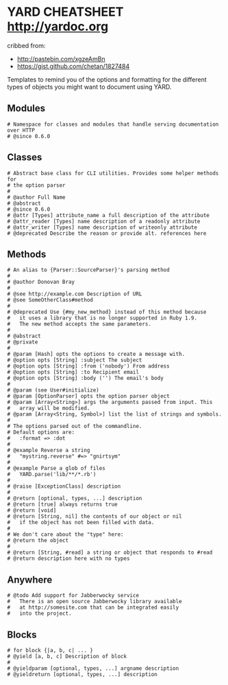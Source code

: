 # YARD CHEATSHEET http://yardoc.org

cribbed from:
* http://pastebin.com/xgzeAmBn
* https://gist.github.com/chetan/1827484

Templates to remind you of the options and formatting for the different types of objects you might
want to document using YARD.

## Modules

    # Namespace for classes and modules that handle serving documentation over HTTP
    # @since 0.6.0

## Classes

    # Abstract base class for CLI utilities. Provides some helper methods for
    # the option parser
    # 
    # @author Full Name
    # @abstract
    # @since 0.6.0
    # @attr [Types] attribute_name a full description of the attribute
    # @attr_reader [Types] name description of a readonly attribute
    # @attr_writer [Types] name description of writeonly attribute
    # @deprecated Describe the reason or provide alt. references here

## Methods

    # An alias to {Parser::SourceParser}'s parsing method
    # 
    # @author Donovan Bray
    #
    # @see http://example.com Description of URL
    # @see SomeOtherClass#method
    #
    # @deprecated Use {#my_new_method} instead of this method because
    #   it uses a library that is no longer supported in Ruby 1.9. 
    #   The new method accepts the same parameters.
    #
    # @abstract
    # @private
    #
    # @param [Hash] opts the options to create a message with.
    # @option opts [String] :subject The subject
    # @option opts [String] :from ('nobody') From address
    # @option opts [String] :to Recipient email
    # @option opts [String] :body ('') The email's body 
    #
    # @param (see User#initialize)
    # @param [OptionParser] opts the option parser object
    # @param [Array<String>] args the arguments passed from input. This
    #   array will be modified.
    # @param [Array<String, Symbol>] list the list of strings and symbols.
    #
    # The options parsed out of the commandline.
    # Default options are:
    #   :format => :dot
    #
    # @example Reverse a string
    #   "mystring.reverse" #=> "gnirtsym"
    #
    # @example Parse a glob of files
    #   YARD.parse('lib/**/*.rb')
    #  
    # @raise [ExceptionClass] description
    #
    # @return [optional, types, ...] description
    # @return [true] always returns true
    # @return [void]
    # @return [String, nil] the contents of our object or nil
    #   if the object has not been filled with data.
    #
    # We don't care about the "type" here:
    # @return the object
    #
    # @return [String, #read] a string or object that responds to #read
    # @return description here with no types

## Anywhere

    # @todo Add support for Jabberwocky service
    #   There is an open source Jabberwocky library available 
    #   at http://somesite.com that can be integrated easily
    #   into the project.

## Blocks

    # for block {|a, b, c| ... }
    # @yield [a, b, c] Description of block
    #
    # @yieldparam [optional, types, ...] argname description
    # @yieldreturn [optional, types, ...] description
